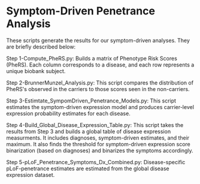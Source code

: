 # Symptom-Driven Penetrance Analysis

These scripts generate the results for our symptom-driven analyses. They are briefly described below:

Step 1-Compute_PheRS.py: Builds a matrix of Phenotype Risk Scores (PheRS). Each column corresponds to a disease, and each row represents a unique biobank subject.

Step 2-BrunnerMunzel_Analysis.py: This script compares the distribution of PheRS's observed in the carriers to those scores seen in the non-carriers.

Step 3-Estimtate_SympomDriven_Penetrance_Models.py: This script estimates the symptom-driven expression model and produces carrier-level expression probability estimates for each disease.

Step 4-Build_Global_Disease_Expression_Table.py: This script takes the results from Step 3 and builds a global table of disease expression measurments. It includes diagnoses, symptom-driven estimates, and their maximum. It also finds the threshold for symptom-driven expression score binarization (based on diagnoses) and binarizes the symptoms accordingly. 

Step 5-pLoF_Penetrance_Symptoms_Dx_Combined.py: Disease-specific pLoF-penetrance estimates are estimated from the global disease expression dataset. 



